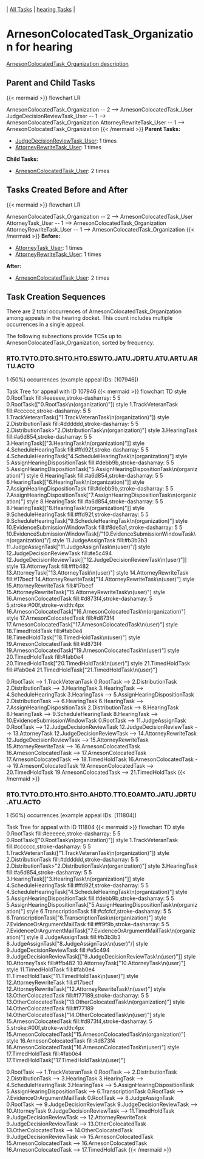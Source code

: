 ---
---
<!-- DO NOT EDIT THIS FILE.  This file is autogenerated. -->
| [All Tasks](../alltasks.md) | [hearing Tasks](tasklist.md) |

# ArnesonColocatedTask_Organization for hearing

[ArnesonColocatedTask_Organization description](../task_descr/ArnesonColocatedTask_Organization.md)

## Parent and Child Tasks

{{< mermaid >}}
flowchart LR

ArnesonColocatedTask_Organization -- 2 --> ArnesonColocatedTask_User
JudgeDecisionReviewTask_User -- 1 --> ArnesonColocatedTask_Organization
AttorneyRewriteTask_User -- 1 --> ArnesonColocatedTask_Organization
{{< /mermaid >}}
**Parent Tasks:**

   * [JudgeDecisionReviewTask_User](JudgeDecisionReviewTask_User.md): 1 times
   * [AttorneyRewriteTask_User](AttorneyRewriteTask_User.md): 1 times

**Child Tasks:**

   * [ArnesonColocatedTask_User](ArnesonColocatedTask_User.md): 2 times

## Tasks Created Before and After

{{< mermaid >}}
flowchart LR

ArnesonColocatedTask_Organization -- 2 --> ArnesonColocatedTask_User
AttorneyTask_User -- 1 --> ArnesonColocatedTask_Organization
AttorneyRewriteTask_User -- 1 --> ArnesonColocatedTask_Organization
{{< /mermaid >}}
**Before:**

   * [AttorneyTask_User](AttorneyTask_User.md): 1 times
   * [AttorneyRewriteTask_User](AttorneyRewriteTask_User.md): 1 times

**After:**

   * [ArnesonColocatedTask_User](ArnesonColocatedTask_User.md): 2 times

## Task Creation Sequences

There are 2 total occurrences of ArnesonColocatedTask_Organization among appeals in the hearing docket.  This count includes multiple occurrences in a single appeal.

The following subsections provide TCSs up to ArnesonColocatedTask_Organization, sorted by frequency.

### RTO.TVTO.DTO.SHTO.HTO.ESWTO.JATU.JDRTU.ATU.ARTU.ARTU.ACTO

1 (50%) occurrences (example appeal IDs: [107946])

Task Tree for appeal with ID 107946
{{< mermaid >}}
flowchart TD
style 0.RootTask fill:#eeeeee,stroke-dasharray: 5 5
  0.RootTask(["0.RootTask\n(organization)"])
style 1.TrackVeteranTask fill:#cccccc,stroke-dasharray: 5 5
  1.TrackVeteranTask(["1.TrackVeteranTask\n(organization)"])
style 2.DistributionTask fill:#dddddd,stroke-dasharray: 5 5
  2.DistributionTask>"2.DistributionTask\n(organization)"]
style 3.HearingTask fill:#a6d854,stroke-dasharray: 5 5
  3.HearingTask[["3.HearingTask\n(organization)"]]
style 4.ScheduleHearingTask fill:#ffd92f,stroke-dasharray: 5 5
  4.ScheduleHearingTask["4.ScheduleHearingTask\n(organization)"]
style 5.AssignHearingDispositionTask fill:#debb9b,stroke-dasharray: 5 5
  5.AssignHearingDispositionTask["5.AssignHearingDispositionTask\n(organization)"]
style 6.HearingTask fill:#a6d854,stroke-dasharray: 5 5
  6.HearingTask[["6.HearingTask\n(organization)"]]
style 7.AssignHearingDispositionTask fill:#debb9b,stroke-dasharray: 5 5
  7.AssignHearingDispositionTask["7.AssignHearingDispositionTask\n(organization)"]
style 8.HearingTask fill:#a6d854,stroke-dasharray: 5 5
  8.HearingTask[["8.HearingTask\n(organization)"]]
style 9.ScheduleHearingTask fill:#ffd92f,stroke-dasharray: 5 5
  9.ScheduleHearingTask["9.ScheduleHearingTask\n(organization)"]
style 10.EvidenceSubmissionWindowTask fill:#8de5a1,stroke-dasharray: 5 5
  10.EvidenceSubmissionWindowTask[/"10.EvidenceSubmissionWindowTask\n(organization)"/]
style 11.JudgeAssignTask fill:#b3b3b3
  11.JudgeAssignTask[\"11.JudgeAssignTask\n(user)"/]
style 12.JudgeDecisionReviewTask fill:#e5c494
  12.JudgeDecisionReviewTask[["12.JudgeDecisionReviewTask\n(user)"]]
style 13.AttorneyTask fill:#ffb482
  13.AttorneyTask["13.AttorneyTask\n(user)"]
style 14.AttorneyRewriteTask fill:#17becf
  14.AttorneyRewriteTask["14.AttorneyRewriteTask\n(user)"]
style 15.AttorneyRewriteTask fill:#17becf
  15.AttorneyRewriteTask["15.AttorneyRewriteTask\n(user)"]
style 16.ArnesonColocatedTask fill:#d873f4,stroke-dasharray: 5 5,stroke:#00f,stroke-width:4px
  16.ArnesonColocatedTask["16.ArnesonColocatedTask\n(organization)"]
style 17.ArnesonColocatedTask fill:#d873f4
  17.ArnesonColocatedTask["17.ArnesonColocatedTask\n(user)"]
style 18.TimedHoldTask fill:#fab0e4
  18.TimedHoldTask["18.TimedHoldTask\n(user)"]
style 19.ArnesonColocatedTask fill:#d873f4
  19.ArnesonColocatedTask["19.ArnesonColocatedTask\n(user)"]
style 20.TimedHoldTask fill:#fab0e4
  20.TimedHoldTask["20.TimedHoldTask\n(user)"]
style 21.TimedHoldTask fill:#fab0e4
  21.TimedHoldTask["21.TimedHoldTask\n(user)"]

0.RootTask --> 1.TrackVeteranTask
0.RootTask --> 2.DistributionTask
2.DistributionTask --> 3.HearingTask
3.HearingTask --> 4.ScheduleHearingTask
3.HearingTask --> 5.AssignHearingDispositionTask
2.DistributionTask --> 6.HearingTask
6.HearingTask --> 7.AssignHearingDispositionTask
2.DistributionTask --> 8.HearingTask
8.HearingTask --> 9.ScheduleHearingTask
8.HearingTask --> 10.EvidenceSubmissionWindowTask
0.RootTask --> 11.JudgeAssignTask
0.RootTask --> 12.JudgeDecisionReviewTask
12.JudgeDecisionReviewTask --> 13.AttorneyTask
12.JudgeDecisionReviewTask --> 14.AttorneyRewriteTask
12.JudgeDecisionReviewTask --> 15.AttorneyRewriteTask
15.AttorneyRewriteTask --> 16.ArnesonColocatedTask
16.ArnesonColocatedTask --> 17.ArnesonColocatedTask
17.ArnesonColocatedTask --> 18.TimedHoldTask
16.ArnesonColocatedTask --> 19.ArnesonColocatedTask
19.ArnesonColocatedTask --> 20.TimedHoldTask
19.ArnesonColocatedTask --> 21.TimedHoldTask
{{< /mermaid >}}


### RTO.TVTO.DTO.HTO.SHTO.AHDTO.TTO.EOAMTO.JATU.JDRTU.ATU.ACTO

1 (50%) occurrences (example appeal IDs: [111804])

Task Tree for appeal with ID 111804
{{< mermaid >}}
flowchart TD
style 0.RootTask fill:#eeeeee,stroke-dasharray: 5 5
  0.RootTask(["0.RootTask\n(organization)"])
style 1.TrackVeteranTask fill:#cccccc,stroke-dasharray: 5 5
  1.TrackVeteranTask(["1.TrackVeteranTask\n(organization)"])
style 2.DistributionTask fill:#dddddd,stroke-dasharray: 5 5
  2.DistributionTask>"2.DistributionTask\n(organization)"]
style 3.HearingTask fill:#a6d854,stroke-dasharray: 5 5
  3.HearingTask[["3.HearingTask\n(organization)"]]
style 4.ScheduleHearingTask fill:#ffd92f,stroke-dasharray: 5 5
  4.ScheduleHearingTask["4.ScheduleHearingTask\n(organization)"]
style 5.AssignHearingDispositionTask fill:#debb9b,stroke-dasharray: 5 5
  5.AssignHearingDispositionTask["5.AssignHearingDispositionTask\n(organization)"]
style 6.TranscriptionTask fill:#cfcfcf,stroke-dasharray: 5 5
  6.TranscriptionTask["6.TranscriptionTask\n(organization)"]
style 7.EvidenceOrArgumentMailTask fill:#ff9f9b,stroke-dasharray: 5 5
  7.EvidenceOrArgumentMailTask["7.EvidenceOrArgumentMailTask\n(organization)"]
style 8.JudgeAssignTask fill:#b3b3b3
  8.JudgeAssignTask[\"8.JudgeAssignTask\n(user)"/]
style 9.JudgeDecisionReviewTask fill:#e5c494
  9.JudgeDecisionReviewTask[["9.JudgeDecisionReviewTask\n(user)"]]
style 10.AttorneyTask fill:#ffb482
  10.AttorneyTask["10.AttorneyTask\n(user)"]
style 11.TimedHoldTask fill:#fab0e4
  11.TimedHoldTask["11.TimedHoldTask\n(user)"]
style 12.AttorneyRewriteTask fill:#17becf
  12.AttorneyRewriteTask["12.AttorneyRewriteTask\n(user)"]
style 13.OtherColocatedTask fill:#f77189,stroke-dasharray: 5 5
  13.OtherColocatedTask["13.OtherColocatedTask\n(organization)"]
style 14.OtherColocatedTask fill:#f77189
  14.OtherColocatedTask["14.OtherColocatedTask\n(user)"]
style 15.ArnesonColocatedTask fill:#d873f4,stroke-dasharray: 5 5,stroke:#00f,stroke-width:4px
  15.ArnesonColocatedTask["15.ArnesonColocatedTask\n(organization)"]
style 16.ArnesonColocatedTask fill:#d873f4
  16.ArnesonColocatedTask["16.ArnesonColocatedTask\n(user)"]
style 17.TimedHoldTask fill:#fab0e4
  17.TimedHoldTask["17.TimedHoldTask\n(user)"]

0.RootTask --> 1.TrackVeteranTask
0.RootTask --> 2.DistributionTask
2.DistributionTask --> 3.HearingTask
3.HearingTask --> 4.ScheduleHearingTask
3.HearingTask --> 5.AssignHearingDispositionTask
5.AssignHearingDispositionTask --> 6.TranscriptionTask
0.RootTask --> 7.EvidenceOrArgumentMailTask
0.RootTask --> 8.JudgeAssignTask
0.RootTask --> 9.JudgeDecisionReviewTask
9.JudgeDecisionReviewTask --> 10.AttorneyTask
9.JudgeDecisionReviewTask --> 11.TimedHoldTask
9.JudgeDecisionReviewTask --> 12.AttorneyRewriteTask
9.JudgeDecisionReviewTask --> 13.OtherColocatedTask
13.OtherColocatedTask --> 14.OtherColocatedTask
9.JudgeDecisionReviewTask --> 15.ArnesonColocatedTask
15.ArnesonColocatedTask --> 16.ArnesonColocatedTask
16.ArnesonColocatedTask --> 17.TimedHoldTask
{{< /mermaid >}}


